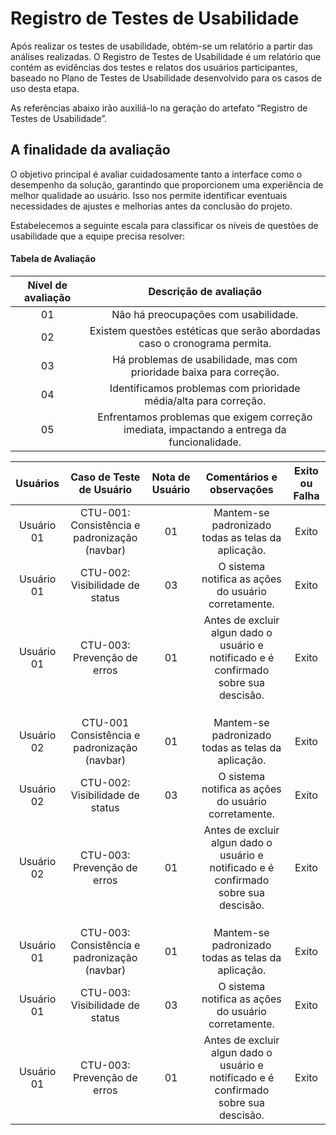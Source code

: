 # Registro de Testes de Usabilidade

Após realizar os testes de usabilidade, obtém-se um relatório a partir das análises realizadas. O Registro de Testes de Usabilidade é um relatório que contém as evidências dos testes e relatos dos usuários participantes, baseado no Plano de Testes de Usabilidade desenvolvido para os casos de uso desta etapa.

As referências abaixo irão auxiliá-lo na geração do artefato “Registro de Testes de Usabilidade”.

<h2>A finalidade da avaliação</h2>

O objetivo principal é avaliar cuidadosamente tanto a interface como o desempenho da solução, garantindo que proporcionem uma experiência de melhor qualidade ao usuário. Isso nos permite identificar eventuais necessidades de ajustes e melhorias antes da conclusão do projeto.


Estabelecemos a seguinte escala para classificar os níveis de questões de usabilidade que a equipe precisa resolver:




<h4>Tabela de Avaliação</h4>

|Nível de avaliação|Descrição de avaliação|
|:---:|:---:|
|01|Não há preocupações com usabilidade.|
|02|Existem questões estéticas que serão abordadas caso o cronograma permita.|
|03|Há problemas de usabilidade, mas com prioridade baixa para correção.|
|04|Identificamos problemas com prioridade média/alta para correção.|
|05|Enfrentamos problemas que exigem correção imediata, impactando a entrega da funcionalidade.|


|Usuários|Caso de Teste de Usuário |Nota de Usuário |Comentários e observações|Exito ou Falha|
|:---:|:---:|:---:|:---:|:---:|
|Usuário 01|CTU-001:  Consistência e padronização (navbar) |01| Mantem-se padronizado todas as telas da aplicação.|Exito|
|Usuário 01|CTU-002: Visibilidade de status|03| O sistema notifica as ações do usuário corretamente.|Exito|
|Usuário 01|CTU-003: Prevenção de erros|01| Antes de excluir algun dado o usuário e notificado e é confirmado sobre sua descisão.|Exito| 
|||
|||
|||
|Usuário 02|CTU-001  Consistência e padronização (navbar) |01| Mantem-se padronizado todas as telas da aplicação.|Exito|
|Usuário 02|CTU-002: Visibilidade de status|03| O sistema notifica as ações do usuário corretamente.|Exito|
|Usuário 02|CTU-003: Prevenção de erros|01| Antes de excluir algun dado o usuário e notificado e é confirmado sobre sua descisão.|Exito| 
|||
|||
|||
|Usuário 01|CTU-003:  Consistência e padronização (navbar) |01| Mantem-se padronizado todas as telas da aplicação.|Exito|
|Usuário 01|CTU-003: Visibilidade de status|03| O sistema notifica as ações do usuário corretamente.|Exito|
|Usuário 01|CTU-003: Prevenção de erros|01| Antes de excluir algun dado o usuário e notificado e é confirmado sobre sua descisão.|Exito| 
